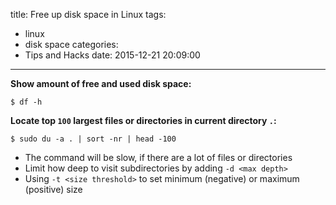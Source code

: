 title: Free up disk space in Linux
tags:
  - linux
  - disk space
categories:
  - Tips and Hacks
date: 2015-12-21 20:09:00
---
**Show amount of free and used disk space:**

```
$ df -h
```

**Locate top `100` largest files or directories in current directory `.`:**

```
$ sudo du -a . | sort -nr | head -100
```

- The command will be slow, if there are a lot of files or directories
- Limit how deep to visit subdirectories by adding `-d <max depth>`
- Using `-t <size threshold>` to set minimum (negative) or maximum (positive) size